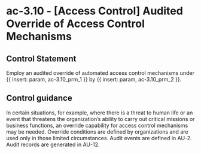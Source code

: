 # ac-3.10 - \[Access Control\] Audited Override of Access Control Mechanisms

## Control Statement

Employ an audited override of automated access control mechanisms under {{ insert: param, ac-3.10_prm_1 }} by {{ insert: param, ac-3.10_prm_2 }}.

## Control guidance

In certain situations, for example, where there is a threat to human life or an event that threatens the organization’s ability to carry out critical missions or business functions, an override capability for access control mechanisms may be needed. Override conditions are defined by organizations and are used only in those limited circumstances. Audit events are defined in AU-2. Audit records are generated in AU-12.
